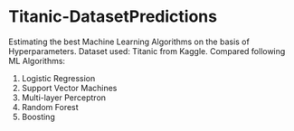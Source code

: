 # Titanic-DatasetPredictions
Estimating the best Machine Learning Algorithms on the basis of Hyperparameters. 
Dataset used: Titanic from Kaggle.
Compared following ML Algorithms:
  1) Logistic Regression
  2) Support Vector Machines
  3) Multi-layer Perceptron
  4) Random Forest
  5) Boosting
